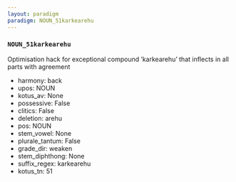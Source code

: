 ```yaml
---
layout: paradigm
paradigm: NOUN_51karkearehu
---
```

### ` NOUN_51karkearehu `

Optimisation hack for exceptional compound ’karkearehu’ that inflects in all parts with agreement
* harmony: back
* upos: NOUN
* kotus_av: None
* possessive: False
* clitics: False
* deletion: arehu
* pos: NOUN
* stem_vowel: None
* plurale_tantum: False
* grade_dir: weaken
* stem_diphthong: None
* suffix_regex: karkearehu
* kotus_tn: 51
